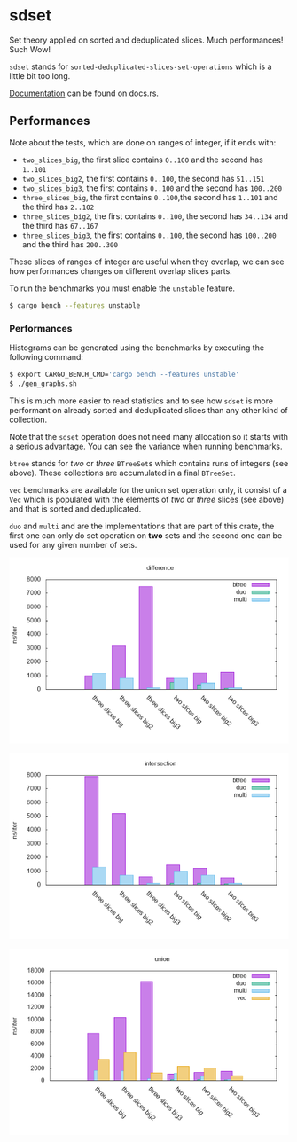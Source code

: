 # sdset

Set theory applied on sorted and deduplicated slices. Much performances! Such Wow!

`sdset` stands for `sorted-deduplicated-slices-set-operations` which is a little bit too long.

[Documentation](https://docs.rs/sdset) can be found on docs.rs.

## Performances

Note about the tests, which are done on ranges of integer, if it ends with:
  - `two_slices_big`, the first slice contains `0..100` and the second has `1..101`
  - `two_slices_big2`, the first contains `0..100`, the second has `51..151`
  - `two_slices_big3`, the first contains `0..100` and the second has `100..200`
  - `three_slices_big`, the first contains `0..100`,the second has `1..101` and the third has `2..102`
  - `three_slices_big2`, the first contains `0..100`, the second has `34..134` and the third has `67..167`
  - `three_slices_big3`, the first contains `0..100`, the second has `100..200` and the third has `200..300`

These slices of ranges of integer are useful when they overlap, we can see how performances changes on different overlap slices parts.

To run the benchmarks you must enable the `unstable` feature.

```bash
$ cargo bench --features unstable
```

### Performances

Histograms can be generated using the benchmarks by executing the following command:

```bash
$ export CARGO_BENCH_CMD='cargo bench --features unstable'
$ ./gen_graphs.sh
```

This is much more easier to read statistics and to see how `sdset` is more performant on already sorted and deduplicated slices than any other kind of collection.

Note that the `sdset` operation does not need many allocation so it starts with a serious advantage. You can see the variance when running benchmarks.

`btree` stands for *two* or *three* `BTreeSet`s which contains runs of integers (see above). These collections are accumulated in a final `BTreeSet`.

`vec` benchmarks are available for the union set operation only, it consist of a `Vec` which is populated with the elements of *two* or *three* slices (see above) and that is sorted and deduplicated.

`duo` and `multi` and are the implementations that are part of this crate, the first one can only do set operation on **two** sets and the second one can be used for any given number of sets.

![difference benchmarks](misc/difference.png)

![intersection benchmarks](misc/intersection.png)

![union benchmarks](misc/union.png)